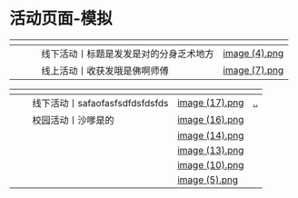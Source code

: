 # 活动页面-模拟



<table data-card-size="large" data-view="cards"><thead><tr><th></th><th align="center"></th><th></th><th></th><th data-hidden data-card-cover data-type="files"></th></tr></thead><tbody><tr><td></td><td align="center"></td><td></td><td>线下活动丨标题是发发是对的分身乏术地方</td><td><a href="../.gitbook/assets/image (4).png">image (4).png</a></td></tr><tr><td></td><td align="center"></td><td></td><td>线上活动丨收获发哦是佛啊师傅</td><td><a href="../.gitbook/assets/image (7).png">image (7).png</a></td></tr></tbody></table>

<table data-view="cards"><thead><tr><th></th><th></th><th></th><th data-hidden data-card-cover data-type="files"></th><th data-hidden data-card-target data-type="content-ref"></th></tr></thead><tbody><tr><td></td><td></td><td>线下活动丨safaofasfsdfdsfdsfds</td><td><a href="../.gitbook/assets/image (17).png">image (17).png</a></td><td><a href="../">..</a></td></tr><tr><td></td><td></td><td>校园活动丨沙嗲是的</td><td><a href="../.gitbook/assets/image (16).png">image (16).png</a></td><td></td></tr><tr><td></td><td></td><td></td><td><a href="../.gitbook/assets/image (14).png">image (14).png</a></td><td></td></tr><tr><td></td><td></td><td></td><td><a href="../.gitbook/assets/image (13).png">image (13).png</a></td><td></td></tr><tr><td></td><td></td><td></td><td><a href="../.gitbook/assets/image (10).png">image (10).png</a></td><td></td></tr><tr><td></td><td></td><td></td><td><a href="../.gitbook/assets/image (5).png">image (5).png</a></td><td></td></tr></tbody></table>

